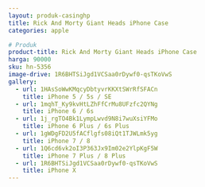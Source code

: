 ```yaml
---
layout: produk-casinghp
title: Rick And Morty Giant Heads iPhone Case
categories: apple

# Produk
product-title: Rick And Morty Giant Heads iPhone Case
harga: 90000
sku: hn-5356
image-drive: 1R6BHTSiJgd1VCSaa0rDywf0-qsTKoVwS
gallery:
  - url: 1HAsSoWwKMqcyDbtyvrKKXtSWrRfSFACn
    title: iPhone 5 / 5s / SE
  - url: 1mqhT_Ky9kvHtLZhFfCrMu8UFzfc2QYNg
    title: iPhone 6 / 6s
  - url: 1j_rgTO4Bk1LympLwvd9N8i7wuXsiYFMo
    title: iPhone 6 Plus / 6s Plus
  - url: 1gWDgFD2U5fACflgfs08iQt1TJWLmk5yg
    title: iPhone 7 / 8
  - url: 1Q6cd6vk2oI3P363Jx9Im02e2YlpKgF5W
    title: iPhone 7 Plus / 8 Plus
  - url: 1R6BHTSiJgd1VCSaa0rDywf0-qsTKoVwS
    title: iPhone X
---
```

